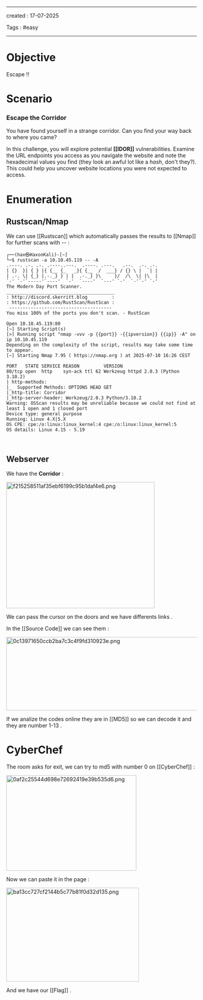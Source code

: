 - - - 
created : 17-07-2025 

Tags : #easy  
- - - 
# Objective

Escape !! 
# Scenario

### Escape the Corridor

You have found yourself in a strange corridor. Can you find your way back to where you came?

In this challenge, you will explore potential **[[IDOR]]** vulnerabilities. Examine the URL endpoints you access as you navigate the website and note the hexadecimal values you find (they look an awful lot like a *hash*, don't they?). This could help you uncover website locations you were not expected to access.

# Enumeration
## Rustscan/Nmap

We can use [[Rustscan]] which automatically passes the results to [[Nmap]] for further scans with -- :

```
┌──(hax㉿HaxonKali)-[~]
└─$ rustscan -a 10.10.45.119 -- -A
.----. .-. .-. .----..---.  .----. .---.   .--.  .-. .-.
| {}  }| { } |{ {__ {_   _}{ {__  /  ___} / {} \ |  `| |
| .-. \| {_} |.-._} } | |  .-._} }\     }/  /\  \| |\  |
`-' `-'`-----'`----'  `-'  `----'  `---' `-'  `-'`-' `-'
The Modern Day Port Scanner.
________________________________________
: http://discord.skerritt.blog         :
: https://github.com/RustScan/RustScan :
 --------------------------------------
You miss 100% of the ports you don't scan. - RustScan

Open 10.10.45.119:80
[~] Starting Script(s)
[>] Running script "nmap -vvv -p {{port}} -{{ipversion}} {{ip}} -A" on ip 10.10.45.119
Depending on the complexity of the script, results may take some time to appear.
[~] Starting Nmap 7.95 ( https://nmap.org ) at 2025-07-10 16:26 CEST

PORT   STATE SERVICE REASON         VERSION
80/tcp open  http    syn-ack ttl 62 Werkzeug httpd 2.0.3 (Python 3.10.2)
| http-methods: 
|_  Supported Methods: OPTIONS HEAD GET
|_http-title: Corridor
|_http-server-header: Werkzeug/2.0.3 Python/3.10.2
Warning: OSScan results may be unreliable because we could not find at least 1 open and 1 closed port
Device type: general purpose
Running: Linux 4.X|5.X
OS CPE: cpe:/o:linux:linux_kernel:4 cpe:/o:linux:linux_kernel:5
OS details: Linux 4.15 - 5.19



```

## Webserver

We have the **Corridor** :

<img src="../../Flameshots/f215258511af35ebf6199c95b1daf4e6.png" alt="f215258511af35ebf6199c95b1daf4e6.png" width="392" height="333" class="jop-noMdConv">

We can pass the cursor on the doors and we have differents links .

In the [[Source Code]] we can see them :

<img src="../../Flameshots/0c13971650ccb2ba7c3c4f9fd310923e.png" alt="0c13971650ccb2ba7c3c4f9fd310923e.png" width="564" height="194" class="jop-noMdConv">

If we analize the codes online they are in [[MD5]] so we can decode it and they are number 1-13 .

# CyberChef 

The room asks for exit, we can try to md5 with number 0 on [[CyberChef]] :

<img src="../../Flameshots/0af2c25544d698e72692419e39b535d6.png" alt="0af2c25544d698e72692419e39b535d6.png" width="344" height="252" class="jop-noMdConv">

Now we can paste it in the page :

<img src="../../Flameshots/ba13cc727cf2144b5c77b81f0d32d135.png" alt="ba13cc727cf2144b5c77b81f0d32d135.png" width="351" height="248">

And we have our [[Flag]] .